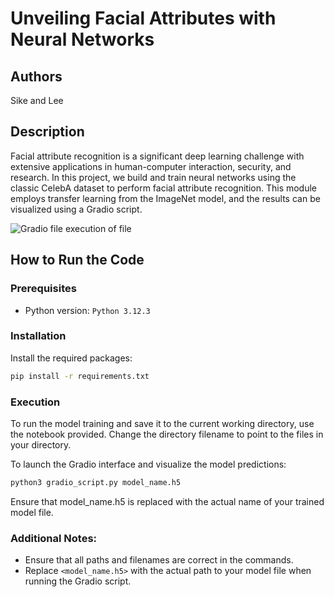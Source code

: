 # Unveiling Facial Attributes with Neural Networks

## Authors

Sike and Lee

## Description

Facial attribute recognition is a significant deep learning challenge with extensive applications in human-computer interaction, security, and research. In this project, we build and train neural networks using the classic CelebA dataset to perform facial attribute recognition. This module employs transfer learning from the ImageNet model, and the results can be visualized using a Gradio script.

<img src="" alt="Gradio file execution of file"/>

## How to Run the Code

### Prerequisites

- Python version: `Python 3.12.3`

### Installation

Install the required packages:

```bash
pip install -r requirements.txt
```

### Execution

To run the model training and save it to the current working directory, use the notebook provided. Change the directory filename to point to the
files in your directory.

To launch the Gradio interface and visualize the model predictions:

```bash
python3 gradio_script.py model_name.h5
```

Ensure that model_name.h5 is replaced with the actual name of your trained model file.

### Additional Notes:

- Ensure that all paths and filenames are correct in the commands.
- Replace `<model_name.h5>` with the actual path to your model file when running the Gradio script.
